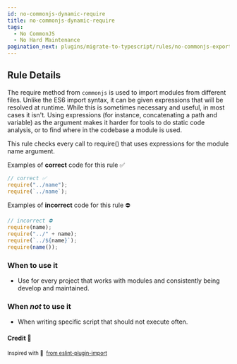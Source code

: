 ```yaml
---
id: no-commonjs-dynamic-require
title: no-commonjs-dynamic-require
tags:
  - No CommonJS
  - No Hard Maintenance
pagination_next: plugins/migrate-to-typescript/rules/no-commonjs-exports
---
```


## Rule Details

The require method from `commonjs` is used to import modules from different files. Unlike the ES6 import syntax, it can be given expressions that will be resolved at runtime. While this is sometimes necessary and useful, in most cases it isn't. Using expressions (for instance, concatenating a path and variable) as the argument makes it harder for tools to do static code analysis, or to find where in the codebase a module is used.

This rule checks every call to require() that uses expressions for the module name argument.

Examples of **correct** code for this rule ✅

```typescript
// correct ✅
require("../name");
require(`../name`);
```

Examples of **incorrect** code for this rule ⛔️

```typescript
// incorrect ⛔️
require(name);
require("../" + name);
require(`../${name}`);
require(name());
```

### When to use it

- Use for every project that works with modules and consistently being develop and maintained.

### When _not_ to use it

- When writing specific script that should not execute often.

#### Credit 🙏

<sup>

Inspired with 💜 &nbsp;[from eslint-plugin-import](https://github.com/import-js/eslint-plugin-import/blob/main/docs/rules/no-dynamic-require.md)

</sup>
